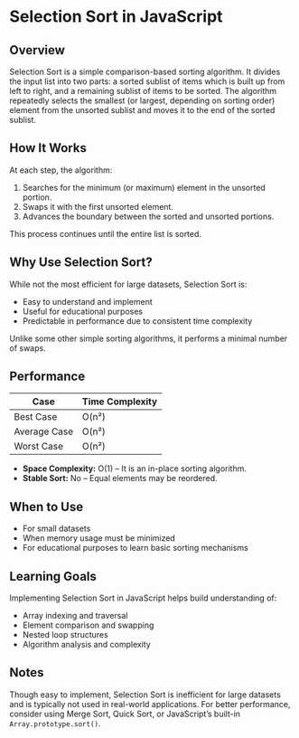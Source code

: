 # Selection Sort in JavaScript

## Overview

Selection Sort is a simple comparison-based sorting algorithm. It divides the input list into two parts: a sorted sublist of items which is built up from left to right, and a remaining sublist of items to be sorted. The algorithm repeatedly selects the smallest (or largest, depending on sorting order) element from the unsorted sublist and moves it to the end of the sorted sublist.

## How It Works

At each step, the algorithm:
1. Searches for the minimum (or maximum) element in the unsorted portion.
2. Swaps it with the first unsorted element.
3. Advances the boundary between the sorted and unsorted portions.

This process continues until the entire list is sorted.

## Why Use Selection Sort?

While not the most efficient for large datasets, Selection Sort is:
- Easy to understand and implement
- Useful for educational purposes
- Predictable in performance due to consistent time complexity

Unlike some other simple sorting algorithms, it performs a minimal number of swaps.

## Performance

| Case        | Time Complexity |
|-------------|-----------------|
| Best Case   | O(n²)           |
| Average Case| O(n²)           |
| Worst Case  | O(n²)           |

- **Space Complexity:** O(1) – It is an in-place sorting algorithm.
- **Stable Sort:** No – Equal elements may be reordered.

## When to Use

- For small datasets
- When memory usage must be minimized
- For educational purposes to learn basic sorting mechanisms

## Learning Goals

Implementing Selection Sort in JavaScript helps build understanding of:
- Array indexing and traversal
- Element comparison and swapping
- Nested loop structures
- Algorithm analysis and complexity

## Notes

Though easy to implement, Selection Sort is inefficient for large datasets and is typically not used in real-world applications. For better performance, consider using Merge Sort, Quick Sort, or JavaScript’s built-in `Array.prototype.sort()`.

